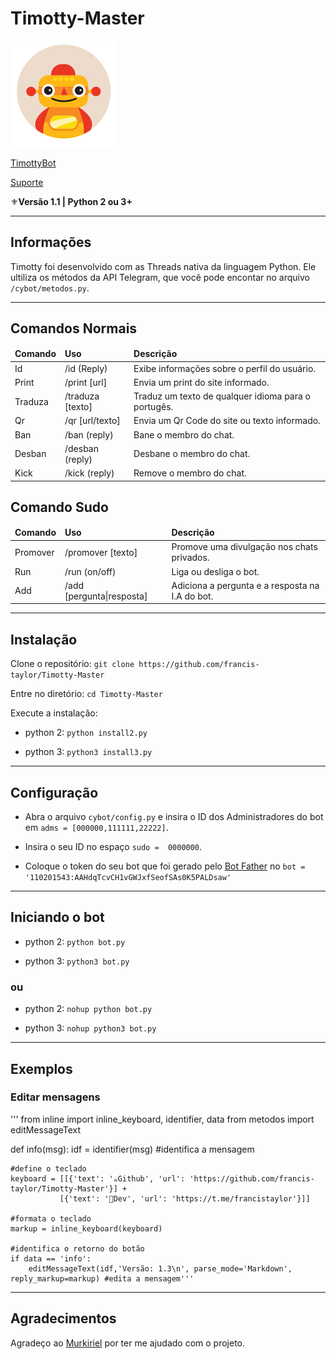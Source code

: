 # Timotty-Master

![Timotty](images.png)

[TimottyBot](https://t.me/TimottyBot)

[Suporte](https://t.me/RoboTaylor)

⚜️**Versão 1.1 | Python 2 ou 3+**

* * *
## Informações
Timotty foi desenvolvido com as Threads nativa da linguagem Python.
Ele ultiliza os métodos da API Telegram, que você pode encontar no arquivo `/cybot/metodos.py`.

* * *
Comandos Normais
------------
<table>
  <thead>
    <tr>
      <td><strong>Comando</strong></td>
      <td><strong>Uso</strong></td>
      <td><strong>Descrição</strong></td>
    </tr>
  </thead>
  <tbody>
    <tr>
      <td>Id</td>
      <td>/id (Reply)</td>
      <td>Exibe informações sobre o perfil do usuário.</td>
    </tr>
    <tr>
      <td>Print</td>
      <td>/print [url]</td>
      <td>Envia um print do site informado.</td>
    </tr>
    <tr>
      <td>Traduza</td>
      <td>/traduza [texto]</td>
      <td>Traduz um texto de qualquer idioma para o portugês.</td>
    </tr>
    <tr>
     <td>Qr</td>
     <td>/qr [url/texto]</td>
     <td>Envia um Qr Code do site ou texto informado.</td>
   </tr>
    <tr>
      <td>Ban</td>
   <td>/ban (reply)</td>
      <td>Bane o membro do chat.</td>
    </tr>
    <tr>
      <td>Desban</td>
      <td>/desban (reply)</td>
     <td>Desbane o membro do chat.</td>
    </tr>
    <tr>
      <td>Kick</td>
      <td>/kick (reply)</td>
      <td>Remove o membro do chat.</td>
    </tr>
  </tbody>
</table>

Comando Sudo
------------
<table>
  <thead>
    <tr>
      <td><strong>Comando</strong></td>
      <td><strong>Uso</strong></td>
      <td><strong>Descrição</strong></td>
    </tr>
  </thead>
  <tbody>
    <tr>
      <td>Promover</td>
      <td>/promover [texto]</td>
      <td>Promove uma divulgação nos chats privados.</td>
    </tr>
    <tr>
      <td>Run</td>
      <td>/run (on/off)</td>
      <td>Liga ou desliga o bot.</td>
    </tr>
    <tr>
      <td>Add</td>
      <td>/add [pergunta|resposta]</td>
      <td>Adiciona a pergunta e a resposta na I.A do bot.</td>
    </tr>
  </tbody>
</table>

* * *
## Instalação

Clone o repositório:
`git clone https://github.com/francis-taylor/Timotty-Master`

Entre no diretório:
`cd Timotty-Master`

Execute a instalação:

* python 2: `python install2.py`

* python 3: `python3 install3.py`

* * *
## Configuração
* Abra o arquivo `cybot/config.py` e insira o ID dos Administradores do bot em `adms = [000000,111111,22222]`.

* Insira o seu ID no espaço `sudo =  0000000`.

* Coloque o token do seu bot que foi gerado pelo [Bot Father](https://t.me/BotFather) no `bot = '110201543:AAHdqTcvCH1vGWJxfSeofSAs0K5PALDsaw'`

* * *
## Iniciando o bot

* python 2: `python bot.py`

* python 3: `python3 bot.py`

### ou

* python 2: `nohup python bot.py`

* python 3: `nohup python3 bot.py`

* * *
## Exemplos

### Editar mensagens
''' 
from inline import inline_keyboard, identifier, data
from metodos import editMessageText

def info(msg):
    idf = identifier(msg) #identifica a mensagem
    
    #define o teclado
    keyboard = [[{'text': '☕️Github', 'url': 'https://github.com/francis-taylor/Timotty-Master'}] + 
               [{'text': '👤Dev', 'url': 'https://t.me/francistaylor'}]]
    
    #formata o teclado
    markup = inline_keyboard(keyboard)
    
    #identifica o retorno do botão
    if data == 'info':
        editMessageText(idf,'Versão: 1.3\n', parse_mode='Markdown', reply_markup=markup) #edita a mensagem'''
        
* * *
## Agradecimentos

Agradeço ao [Murkiriel](https://t.me/Mkriel) por ter me ajudado com o projeto.
